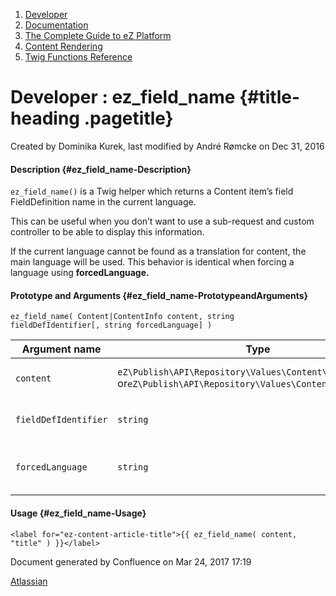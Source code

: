 1.  <span>[Developer](index.html)</span>
2.  <span>[Documentation](Documentation_31429504.html)</span>
3.  <span>[The Complete Guide to eZ
    Platform](The-Complete-Guide-to-eZ-Platform_31429526.html)</span>
4.  <span>[Content Rendering](Content-Rendering_31429679.html)</span>
5.  <span>[Twig Functions
    Reference](Twig-Functions-Reference_32114025.html)</span>

<span id="title-text"> Developer : ez\_field\_name </span> {#title-heading .pagetitle}
==========================================================

Created by <span class="author"> Dominika Kurek</span>, last modified by
<span class="editor"> André Rømcke</span> on Dec 31, 2016

#### Description {#ez_field_name-Description}

`ez_field_name()` is a Twig helper which returns a Content item’s field
FieldDefinition name in the current language.

This can be useful when you don’t want to use a sub-request and custom
controller to be able to display this information.

<span
class="aui-icon aui-icon-small aui-iconfont-info confluence-information-macro-icon"></span>
If the current language cannot be found as a translation for content,
the main language will be used. This behavior is identical
when<span> forcing a language using </span>**forcedLanguage.**

#### Prototype and Arguments {#ez_field_name-PrototypeandArguments}

`ez_field_name( Content|ContentInfo content, string fieldDefIdentifier[, string forcedLanguage] )`

| Argument name        | Type                                                                                                         | Description                                                                                                  |
|----------------------|--------------------------------------------------------------------------------------------------------------|--------------------------------------------------------------------------------------------------------------|
| `content`            | `eZ\Publish\API\Repository\Values\Content\Content `or`eZ\Publish\API\Repository\Values\Content\ContentInfo ` | Content / ContentInfo object the **fieldDefIdentifier** belongs to.                                          |
| `fieldDefIdentifier` | `string`                                                                                                     | Identifier of the field we want to get the FieldDefinition name from.                                        |
| `forcedLanguage`     | `string`                                                                                                     | Language we want to force (e.g. "`jpn-JP`"), otherwise takes prioritized languages from SiteAccess settings. |

#### Usage {#ez_field_name-Usage}

~~~~ brush:
<label for="ez-content-article-title">{{ ez_field_name( content, "title" ) }}</label>
~~~~

Document generated by Confluence on Mar 24, 2017 17:19

[Atlassian](http://www.atlassian.com/)


